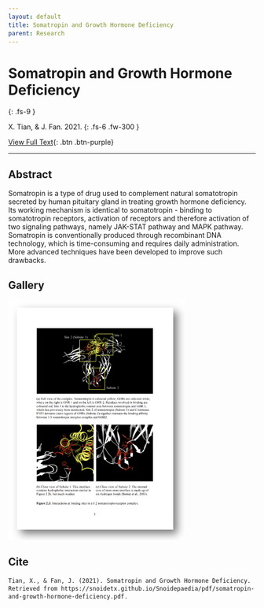 ```yaml
---
layout: default
title: Somatropin and Growth Hormone Deficiency
parent: Research
---
```


# Somatropin and Growth Hormone Deficiency
{: .fs-9 }

X. Tian, & J. Fan. 2021.
{: .fs-6 .fw-300 }

[View Full Text](../pdf/somatropin-and-growth-hormone-deficiency.pdf){: .btn .btn-purple}

---

## Abstract

Somatropin is a type of drug used to complement natural somatotropin secreted by human pituitary gland in treating growth hormone deficiency. Its working mechanism is identical to somatotropin - binding to somatotropin receptors, activation of receptors and therefore activation of two signaling pathways, namely JAK-STAT pathway and MAPK pathway. Somatropin is conventionally produced through recombinant DNA technology, which is time-consuming and requires daily administration. More advanced techniques have been developed to improve such drawbacks.

## Gallery

<img src="https://raw.githubusercontent.com/snoidetx/Snoidepaedia/master/contents/research/somatropin-and-growth/thumbnail.png" width=360>

## Cite

```
Tian, X., & Fan, J. (2021). Somatropin and Growth Hormone Deficiency. Retrieved from https://snoidetx.github.io/Snoidepaedia/pdf/somatropin-and-growth-hormone-deficiency.pdf. 
```
